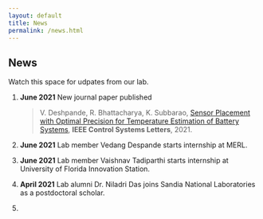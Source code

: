 ```yaml
---
layout: default
title: News
permalink: /news.html
---
```

## News 
Watch this space for udpates from our lab.

1. **June 2021** New journal paper published 
   > V. Deshpande, R. Bhattacharya, K. Subbarao, [Sensor Placement with Optimal Precision for Temperature Estimation of Battery Systems](https://arxiv.org/pdf/2105.05976.pdf), **IEEE Control Systems Letters**, 2021.
    
2. **June 2021** Lab member Vedang Despande starts internship at MERL.
3. **June 2021** Lab member Vaishnav Tadiparthi starts internship at University of Florida Innovation Station. 
4. **April 2021**  Lab alumni Dr. Niladri Das joins Sandia National Laboratories as a postdoctoral scholar.
5. 